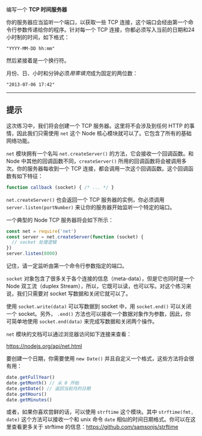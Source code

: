 编写一个 **TCP 时间服务器**

你的服务器应当监听一个端口，以获取一些 TCP 连接，这个端口会经由第一个命令行参数传递给你的程序。针对每一个 TCP 连接，你都必须写入当前的日期和24小时制的时间，如下格式：

```
"YYYY-MM-DD hh:mm"
```

然后紧接着是一个换行符。

月份、日、小时和分钟必须*用零填充*成为固定的两位数：

```
"2013-07-06 17:42"
```

----------------------------------------------------------------------
## 提示

这次练习中，我们将会创建一个 TCP 服务器。这里将不会涉及到任何 HTTP 的事情，因此我们只需使用 `net` 这个 Node 核心模块就可以了。它包含了所有的基础网络功能。

`net` 模块拥有一个名叫 `net.createServer()` 的方法，它会接收一个回调函数。和 Node 中其他的回调函数不同，`createServer()` 所用的回调函数将会被调用多次。你的服务器每收到一个 TCP 连接，都会调用一次这个回调函数。这个回调函数有如下特征：

```js
function callback (socket) { /* ... */ }
```

`net.createServer()` 也会返回一个 TCP 服务器的实例，你必须调用 `server.listen(portNumber)` 来让你的服务器开始监听一个特定的端口。

一个典型的 Node TCP 服务器将会如下所示：

```js
const net = require('net')
const server = net.createServer(function (socket) {
  // socket 处理逻辑
})
server.listen(8000)
```

记住，请一定监听由第一个命令行参数指定的端口。

`socket` 对象包含了很多关于各个连接的信息（meta-data），但是它也同时是一个 Node 双工流（duplex Stream），所以，它既可以读，也可以写。对这个练习来说，我们只需要对 socket 写数据和关闭它就可以了。

使用  `socket.write(data)` 可以写数据到 socket 中，用  `socket.end()` 可以关闭一个 socket。另外， `.end()` 方法也可以接收一个数据对象作为参数，因此，你可简单地使用 `socket.end(data)` 来完成写数据和关闭两个操作。

`net` 模块的文档可以通过浏览器访问如下连接来查看：

  https://nodejs.org/api/net.html

要创建一个日期，你需要使用 `new Date()` 并且自定义一个格式，这些方法将会很有用：

```js
date.getFullYear()
date.getMonth() // 从 0 开始
date.getDate() // 返回当前月的日期
date.getHours()
date.getMinutes()
```

或者，如果你喜欢尝鲜的话，可以使用  `strftime` 这个模块。其中 `strftime(fmt, date)` 这个方法可以接收一个和 unix 命令 `date` 相似的时间日期格式。你可以在这里查看更多关于 strftime 的信息：https://github.com/samsonjs/strftime
